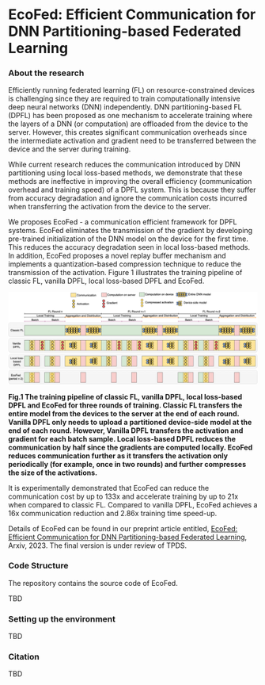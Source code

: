 

# EcoFed: Efficient Communication for DNN Partitioning-based Federated Learning

### About the research
Efficiently running federated learning (FL) on resource-constrained devices is challenging since they are required to train computationally intensive deep neural networks (DNN) independently. DNN partitioning-based FL (DPFL) has been proposed as one mechanism to accelerate training where the layers of a DNN (or computation) are offloaded from the device to the server. However, this creates significant communication overheads since the intermediate activation and gradient need to be transferred between the device and the server during training.

While current research reduces the communication introduced by DNN partitioning using local loss-based methods, we demonstrate that these methods are ineffective in improving the overall efficiency (communication overhead and training speed) of a DPFL system. This is because they suffer from accuracy degradation and ignore the communication costs incurred when transferring the activation from the device to the server. 

We proposes EcoFed - a communication efficient framework for DPFL systems. EcoFed eliminates the transmission of the gradient by developing pre-trained initialization of the DNN model on the device for the first time. This reduces the accuracy degradation seen in local loss-based methods. In addition, EcoFed proposes a novel replay buffer mechanism and implements a quantization-based compression technique to reduce the transmission of the activation. Figure 1 illustrates the training pipeline of classic FL, vanilla DPFL, local loss-based DPFL and EcoFed.

<p align = "center">
<img src = "Fig2-bv1.png">
</p>
<p>
<b>Fig.1 The training pipeline of classic FL, vanilla DPFL, local loss-based DPFL and EcoFed for three rounds of training. Classic FL transfers the entire model from the devices to the server at the end of each round. Vanilla DPFL only needs to upload a partitioned device-side model at the end of each round. However, Vanilla DPFL transfers the activation and gradient for each batch sample. Local loss-based DPFL reduces the communication by half since the gradients are computed locally. EcoFed reduces communication further as it transfers the activation only periodically (for example, once in two rounds) and further compresses the size of the activations.</b>
</p>

It is experimentally demonstrated that EcoFed can reduce the communication cost by up to 133x and accelerate training by up to 21x when compared to classic FL. Compared to vanilla DPFL, EcoFed achieves a 16x communication reduction and 2.86x training time speed-up.

Details of EcoFed can be found in our preprint article entitled, [EcoFed: Efficient Communication for DNN Partitioning-based Federated Learning](https://arxiv.org/pdf/2304.05495.pdf), Arxiv, 2023. The final version is under review of TPDS.

### Code Structure
The repository contains the source code of EcoFed.

TBD

### Setting up the environment
TBD

### Citation
TBD
